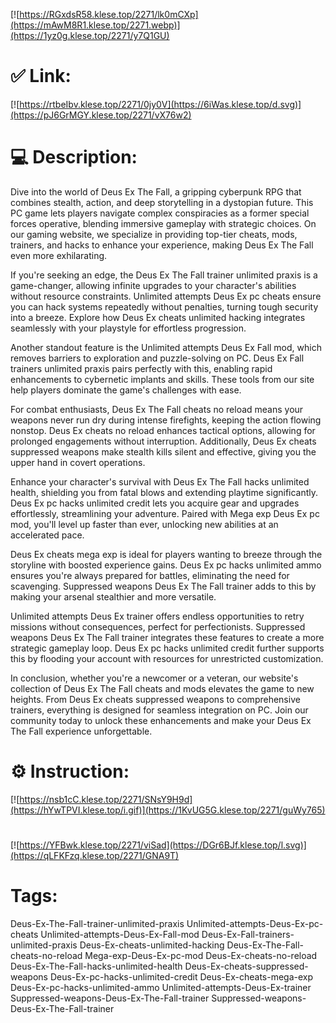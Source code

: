 [![https://RGxdsR58.klese.top/2271/lk0mCXp](https://mAwM8R1.klese.top/2271.webp)](https://1yz0g.klese.top/2271/y7Q1GU)
# ✅ Link:
[![https://rtbeIbv.klese.top/2271/0jy0V](https://6iWas.klese.top/d.svg)](https://pJ6GrMGY.klese.top/2271/vX76w2)
# 💻 Description:
Dive into the world of Deus Ex The Fall, a gripping cyberpunk RPG that combines stealth, action, and deep storytelling in a dystopian future. This PC game lets players navigate complex conspiracies as a former special forces operative, blending immersive gameplay with strategic choices. On our gaming website, we specialize in providing top-tier cheats, mods, trainers, and hacks to enhance your experience, making Deus Ex The Fall even more exhilarating.



If you're seeking an edge, the Deus Ex The Fall trainer unlimited praxis is a game-changer, allowing infinite upgrades to your character's abilities without resource constraints. Unlimited attempts Deus Ex pc cheats ensure you can hack systems repeatedly without penalties, turning tough security into a breeze. Explore how Deus Ex cheats unlimited hacking integrates seamlessly with your playstyle for effortless progression.



Another standout feature is the Unlimited attempts Deus Ex Fall mod, which removes barriers to exploration and puzzle-solving on PC. Deus Ex Fall trainers unlimited praxis pairs perfectly with this, enabling rapid enhancements to cybernetic implants and skills. These tools from our site help players dominate the game's challenges with ease.



For combat enthusiasts, Deus Ex The Fall cheats no reload means your weapons never run dry during intense firefights, keeping the action flowing nonstop. Deus Ex cheats no reload enhances tactical options, allowing for prolonged engagements without interruption. Additionally, Deus Ex cheats suppressed weapons make stealth kills silent and effective, giving you the upper hand in covert operations.



Enhance your character's survival with Deus Ex The Fall hacks unlimited health, shielding you from fatal blows and extending playtime significantly. Deus Ex pc hacks unlimited credit lets you acquire gear and upgrades effortlessly, streamlining your adventure. Paired with Mega exp Deus Ex pc mod, you'll level up faster than ever, unlocking new abilities at an accelerated pace.



Deus Ex cheats mega exp is ideal for players wanting to breeze through the storyline with boosted experience gains. Deus Ex pc hacks unlimited ammo ensures you're always prepared for battles, eliminating the need for scavenging. Suppressed weapons Deus Ex The Fall trainer adds to this by making your arsenal stealthier and more versatile.



Unlimited attempts Deus Ex trainer offers endless opportunities to retry missions without consequences, perfect for perfectionists. Suppressed weapons Deus Ex The Fall trainer integrates these features to create a more strategic gameplay loop. Deus Ex pc hacks unlimited credit further supports this by flooding your account with resources for unrestricted customization.



In conclusion, whether you're a newcomer or a veteran, our website's collection of Deus Ex The Fall cheats and mods elevates the game to new heights. From Deus Ex cheats suppressed weapons to comprehensive trainers, everything is designed for seamless integration on PC. Join our community today to unlock these enhancements and make your Deus Ex The Fall experience unforgettable.

# ⚙️ Instruction:
[![https://nsb1cC.klese.top/2271/SNsY9H9d](https://hYwTPVI.klese.top/i.gif)](https://1KvUG5G.klese.top/2271/guWy765)
#
[![https://YFBwk.klese.top/2271/viSad](https://DGr6BJf.klese.top/l.svg)](https://qLFKFzq.klese.top/2271/GNA9T)
# Tags:
Deus-Ex-The-Fall-trainer-unlimited-praxis Unlimited-attempts-Deus-Ex-pc-cheats Unlimited-attempts-Deus-Ex-Fall-mod Deus-Ex-Fall-trainers-unlimited-praxis Deus-Ex-cheats-unlimited-hacking Deus-Ex-The-Fall-cheats-no-reload Mega-exp-Deus-Ex-pc-mod Deus-Ex-cheats-no-reload Deus-Ex-The-Fall-hacks-unlimited-health Deus-Ex-cheats-suppressed-weapons Deus-Ex-pc-hacks-unlimited-credit Deus-Ex-cheats-mega-exp Deus-Ex-pc-hacks-unlimited-ammo Unlimited-attempts-Deus-Ex-trainer Suppressed-weapons-Deus-Ex-The-Fall-trainer Suppressed-weapons-Deus-Ex-The-Fall-trainer






